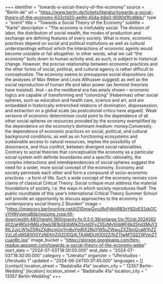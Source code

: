 +++
identifier = "towards-a-social-theory-of-the-economy"
source = "Berlin.de"
url = "https://www.berlin.de/tickets/literatur/towards-a-social-theory-of-the-economy-633cfd20-ee9d-454a-b9a0-9090d1fcd8bb/"
type = "event"
title = "Towards a Social Theory of the Economy"
subtitle = "Karte"
description = "The economy is irrefutably social. The division of labor, the distribution of social wealth, the modes of production and exchange are defining features of every society. What is more, economic practices depend on social and political institutions as well as cultural understandings without which the interactions of economic agents would become unstable or fail altogether. In other words, what we call “the economy” boils down to human activity and, as such, is subject to historical change. However, the precise relationship between economic practices and the other forms of social, political, and cultural agency is rather difficult to conceptualize. The economy seems to presuppose social dispositions (as the analyses of Max Weber and Louis Althusser suggest) as well as the social reproduction of human life and labor power (as feminist theorists have insisted). And – as the neoliberal era has amply shown – economic logics are capable of transforming and “colonizing” (Habermas) other social spheres, such as education and health care, science and art, and are embedded in historically entrenched relations of domination, dispossession, and extraction on a global scale (as postcolonial critics have argued). Weak versions of economic determinism could point to the dependence of all other social spheres on resources provided by the economy exemplified by the dependence on the economy’s dominant medium: money.Conversely, the dependence of economic practices on social, political, and cultural background conditions, as well as on functioning ecosystems and sustainable access to natural resources, implies the possibility of dissonance, and thus conflict, between divergent social rationalities. Contrary to social theories that conceptualize the economy as a particular social system with definite boundaries and a specific rationality, the complex interactions and interdependencies of social spheres suggest the need for a wider, more social concept of the economy. Economy and society permeate each other and form a compound of socio-economic practices – a form of life. Such a wide concept of the economy revives core claims of classical Critical Theory. Social critique must address the material foundations of society, i.e. the ways in which society reproduces itself. The public roundtable of this year’s International Critical Theory Summer School will provide an opportunity to discuss approaches to the economy in contemporary social theory.2 Stunden"
image = "https://imgproxy.berlinonline.net/kS1GmwQyczRoP4khRB3vY62oE52skOCyYH9VyqmqBds/resizing_type:fill-down/width:480/height:360/gravity:fp:0.5:0.38/enlarge:1/q:70/cb:2024062402/aHR0cHM6Ly9wb3B1bGEtbWlkZGxld2FyZS5zMy5hbWF6b25hd3MuY29tL2JvLW1pZGRsZXdhcmUvYm8uYmRlX2NoYW5uZWwuZXZlbnQvaW1hZ2VzLzExMS80OGYzNDhhZi02ODQ4LTA4MDUtODI2Zi1hZTIwMTQ2ZWVmZTcuanBn.jpg"
image_bucket = "https://storage.googleapis.com/fem-readup.appspot.com/towards-a-social-theory-of-the-economy.webp"
start_date = "2024-07-03T18:30:00.000"
end_date = "2024-07-03T18:30:00.000"
category = "Literatur"
organizer = "Uferstudios - Uferstudio 1"
updated = "2024-06-24T00:37:45.000"
languages = []
[contact]
location_street = "Badstraße 41a"
location_city = " 13357 Berlin-Wedding"
[location]
location_street = "Badstraße 41a"
location_city = " 13357 Berlin-Wedding"
+++